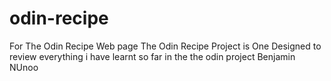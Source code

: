 # odin-recipe
For The Odin Recipe Web page
The Odin Recipe Project is One Designed to review everything i have learnt so far in the the odin project
Benjamin NUnoo